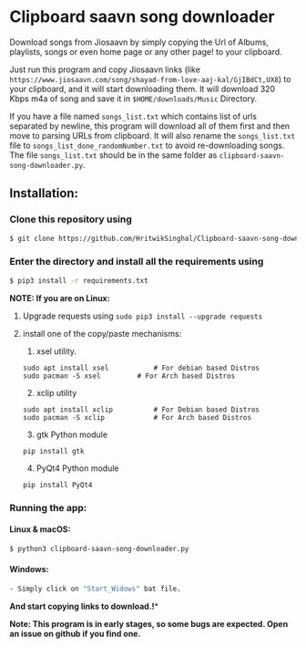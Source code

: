 # Clipboard saavn song downloader

Download songs from Jiosaavn by simply copying the Url of Albums, playlists, songs or even
home page or any other page! to your clipboard.

Just run this program and copy Jiosaavn links (like ```https://www.jiosaavn.com/song/shayad-from-love-aaj-kal/GjIBdCt,UX8```)
to your clipboard, and it will start downloading them.
It will download 320 Kbps m4a of song and save it in ```$HOME/downloads/Music``` Directory.

If you have a file named ```songs_list.txt``` which contains list of urls separated by newline, 
this program will download all of them first and then move to parsing URLs from clipboard.
It will also rename the ```songs_list.txt``` file to ```songs_list_done_randomNumber.txt``` 
to avoid re-downloading songs.
The file ```songs_list.txt``` should be in the same folder as ```clipboard-saavn-song-downloader.py```.

## Installation:

### Clone this repository using
```sh
$ git clone https://github.com/HritwikSinghal/Clipboard-saavn-song-downloader
```

### Enter the directory and install all the requirements using
```sh
$ pip3 install -r requirements.txt
```
**NOTE: If you are on Linux:** 

1. Upgrade requests using ```sudo pip3 install --upgrade requests```

2. install one of the copy/paste mechanisms:

    1. xsel utility.
	```
	sudo apt install xsel			# For debian based Distros
	sudo pacman -S xsel			# For Arch based Distros
	```

	2. xclip utility
	```
	sudo apt install xclip			# For Debian based Distros
	sudo pacman -S xclip			# For Arch based Distros
 	```
 	3. gtk Python module
	```
	pip install gtk
	```
 
    4. PyQt4 Python module
	```
	pip install PyQt4
	```

### Running the app:

#### Linux & macOS:
```sh
$ python3 clipboard-saavn-song-downloader.py
```

#### Windows:
```sh
- Simply click on "Start_Widows" bat file.
```

**And start copying links to download.!***


**Note: This program is in early stages, so some bugs are expected. Open an issue on github if you find one.**